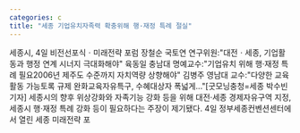```yaml
---
categories: c
title: "세종 기업유치자족력 확충위해 행·재정 특례 절실"
---
```

세종시, 4일 비전선포식ㆍ미래전략 포럼 장철순 국토연 연구위원:"대전ㆍ세종, 기업활동과 행정 연계 시너지 극대화해야" 육동일 충남대 명예교수:"기업유치 위해 행·재정 특례 필요2006년 제주도 수준까지 자치역량 상향해야" 김병주 영남대 교수:"다양한 교육활동 가능토록 규제 완화교육자유특구, 수혜대상자 폭넓게..."[굿모닝충청=세종 박수빈 기자] 세종시의 향후 위상강화와 자족기능 강화 등을 위해 대전·세종 경제자유구역 지정, 세종시 행·재정 특례 강화 등이 필요하다는 주장이 제기됐다. 4일 정부세종컨벤션센터에서 열린 세종 미래전략 포